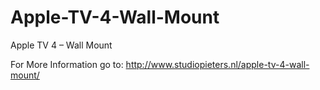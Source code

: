 # Apple-TV-4-Wall-Mount
Apple TV 4 – Wall Mount

For More Information go to: http://www.studiopieters.nl/apple-tv-4-wall-mount/
